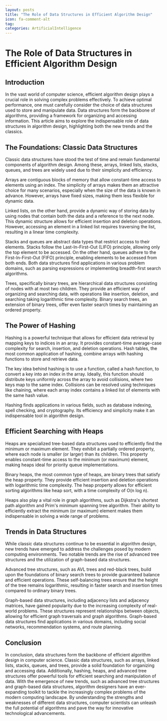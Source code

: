 ```yaml
---
layout: posts
title: "The Role of Data Structures in Efficient Algorithm Design"
icon: fa-comment-alt
tag:      
categories: ArtificialIntelligence
---
```



# The Role of Data Structures in Efficient Algorithm Design

## Introduction

In the vast world of computer science, efficient algorithm design plays a crucial role in solving complex problems effectively. To achieve optimal performance, one must carefully consider the choice of data structures used to store and manipulate data. Data structures form the backbone of algorithms, providing a framework for organizing and accessing information. This article aims to explore the indispensable role of data structures in algorithm design, highlighting both the new trends and the classics.

## The Foundations: Classic Data Structures

Classic data structures have stood the test of time and remain fundamental components of algorithm design. Among these, arrays, linked lists, stacks, queues, and trees are widely used due to their simplicity and efficiency.

Arrays are contiguous blocks of memory that allow constant-time access to elements using an index. The simplicity of arrays makes them an attractive choice for many scenarios, especially when the size of the data is known in advance. However, arrays have fixed sizes, making them less flexible for dynamic data.

Linked lists, on the other hand, provide a dynamic way of storing data by using nodes that contain both the data and a reference to the next node. This dynamic structure allows for efficient insertion and deletion operations. However, accessing an element in a linked list requires traversing the list, resulting in a linear time complexity.

Stacks and queues are abstract data types that restrict access to their elements. Stacks follow the Last-In-First-Out (LIFO) principle, allowing only the top element to be accessed. On the other hand, queues adhere to the First-In-First-Out (FIFO) principle, enabling elements to be accessed from both ends. Both data structures find applications in various problem domains, such as parsing expressions or implementing breadth-first search algorithms.

Trees, specifically binary trees, are hierarchical data structures consisting of nodes with at most two children. They provide an efficient way of organizing and searching data, with operations like insertion, deletion, and searching taking logarithmic time complexity. Binary search trees, an extension of binary trees, offer even faster search times by maintaining an ordered property.

## The Power of Hashing

Hashing is a powerful technique that allows for efficient data retrieval by mapping keys to indices in an array. It provides constant-time average-case complexity for search, insertion, and deletion operations. Hash tables, the most common application of hashing, combine arrays with hashing functions to store and retrieve data.

The key idea behind hashing is to use a function, called a hash function, to convert a key into an index in the array. Ideally, this function should distribute keys uniformly across the array to avoid collisions, where two keys map to the same index. Collisions can be resolved using techniques like chaining, where each array index contains a linked list of elements with the same hash value.

Hashing finds applications in various fields, such as database indexing, spell checking, and cryptography. Its efficiency and simplicity make it an indispensable tool in algorithm design.

## Efficient Searching with Heaps

Heaps are specialized tree-based data structures used to efficiently find the minimum or maximum element. They exhibit a partially ordered property, where each node is smaller (or larger) than its children. This property enables constant-time access to the minimum (or maximum) element, making heaps ideal for priority queue implementations.

Binary heaps, the most common type of heaps, are binary trees that satisfy the heap property. They provide efficient insertion and deletion operations with logarithmic time complexity. The heap property allows for efficient sorting algorithms like heap sort, with a time complexity of O(n log n).

Heaps also play a vital role in graph algorithms, such as Dijkstra's shortest path algorithm and Prim's minimum spanning tree algorithm. Their ability to efficiently extract the minimum (or maximum) element makes them indispensable in solving a wide range of problems.

## Trends in Data Structures

While classic data structures continue to be essential in algorithm design, new trends have emerged to address the challenges posed by modern computing environments. Two notable trends are the rise of advanced tree structures and the utilization of graph-based data structures.

Advanced tree structures, such as AVL trees and red-black trees, build upon the foundations of binary search trees to provide guaranteed balance and efficient operations. These self-balancing trees ensure that the height of the tree remains logarithmic, resulting in faster search and insertion times compared to ordinary binary trees.

Graph-based data structures, including adjacency lists and adjacency matrices, have gained popularity due to the increasing complexity of real-world problems. These structures represent relationships between objects, allowing for efficient graph traversals and graph algorithms. Graph-based data structures find applications in various domains, including social networks, recommendation systems, and route planning.

## Conclusion

In conclusion, data structures form the backbone of efficient algorithm design in computer science. Classic data structures, such as arrays, linked lists, stacks, queues, and trees, provide a solid foundation for organizing and accessing data. Additionally, hashing, heaps, and advanced tree structures offer powerful tools for efficient searching and manipulation of data. With the emergence of new trends, such as advanced tree structures and graph-based data structures, algorithm designers have an ever-expanding toolkit to tackle the increasingly complex problems of the modern computing landscape. By understanding the strengths and weaknesses of different data structures, computer scientists can unleash the full potential of algorithms and pave the way for innovative technological advancements.